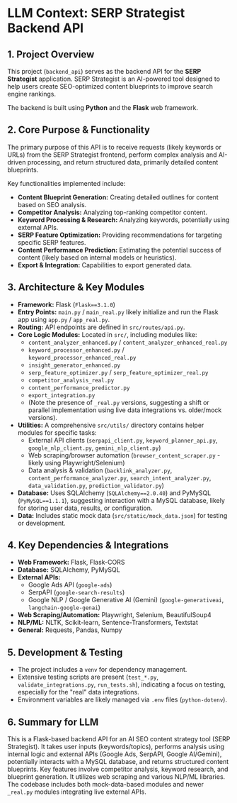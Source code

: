 # LLM Context: SERP Strategist Backend API

## 1. Project Overview

This project (`backend_api`) serves as the backend API for the **SERP Strategist** application. SERP Strategist is an AI-powered tool designed to help users create SEO-optimized content blueprints to improve search engine rankings.

The backend is built using **Python** and the **Flask** web framework.

## 2. Core Purpose & Functionality

The primary purpose of this API is to receive requests (likely keywords or URLs) from the SERP Strategist frontend, perform complex analysis and AI-driven processing, and return structured data, primarily detailed content blueprints.

Key functionalities implemented include:

*   **Content Blueprint Generation:** Creating detailed outlines for content based on SEO analysis.
*   **Competitor Analysis:** Analyzing top-ranking competitor content.
*   **Keyword Processing & Research:** Analyzing keywords, potentially using external APIs.
*   **SERP Feature Optimization:** Providing recommendations for targeting specific SERP features.
*   **Content Performance Prediction:** Estimating the potential success of content (likely based on internal models or heuristics).
*   **Export & Integration:** Capabilities to export generated data.

## 3. Architecture & Key Modules

*   **Framework:** Flask (`Flask==3.1.0`)
*   **Entry Points:** `main.py` / `main_real.py` likely initialize and run the Flask app using `app.py` / `app_real.py`.
*   **Routing:** API endpoints are defined in `src/routes/api.py`.
*   **Core Logic Modules:** Located in `src/`, including modules like:
    *   `content_analyzer_enhanced.py` / `content_analyzer_enhanced_real.py`
    *   `keyword_processor_enhanced.py` / `keyword_processor_enhanced_real.py`
    *   `insight_generator_enhanced.py`
    *   `serp_feature_optimizer.py` / `serp_feature_optimizer_real.py`
    *   `competitor_analysis_real.py`
    *   `content_performance_predictor.py`
    *   `export_integration.py`
    *   (Note the presence of `_real.py` versions, suggesting a shift or parallel implementation using live data integrations vs. older/mock versions).
*   **Utilities:** A comprehensive `src/utils/` directory contains helper modules for specific tasks:
    *   External API clients (`serpapi_client.py`, `keyword_planner_api.py`, `google_nlp_client.py`, `gemini_nlp_client.py`)
    *   Web scraping/browser automation (`browser_content_scraper.py` - likely using Playwright/Selenium)
    *   Data analysis & validation (`backlink_analyzer.py`, `content_performance_analyzer.py`, `search_intent_analyzer.py`, `data_validation.py`, `prediction_validator.py`)
*   **Database:** Uses SQLAlchemy (`SQLAlchemy==2.0.40`) and PyMySQL (`PyMySQL==1.1.1`), suggesting interaction with a MySQL database, likely for storing user data, results, or configuration.
*   **Data:** Includes static mock data (`src/static/mock_data.json`) for testing or development.

## 4. Key Dependencies & Integrations

*   **Web Framework:** Flask, Flask-CORS
*   **Database:** SQLAlchemy, PyMySQL
*   **External APIs:**
    *   Google Ads API (`google-ads`)
    *   SerpAPI (`google-search-results`)
    *   Google NLP / Google Generative AI (Gemini) (`google-generativeai`, `langchain-google-genai`)
*   **Web Scraping/Automation:** Playwright, Selenium, BeautifulSoup4
*   **NLP/ML:** NLTK, Scikit-learn, Sentence-Transformers, Textstat
*   **General:** Requests, Pandas, Numpy

## 5. Development & Testing

*   The project includes a `venv` for dependency management.
*   Extensive testing scripts are present (`test_*.py`, `validate_integrations.py`, `run_tests.sh`), indicating a focus on testing, especially for the "real" data integrations.
*   Environment variables are likely managed via `.env` files (`python-dotenv`).

## 6. Summary for LLM

This is a Flask-based backend API for an AI SEO content strategy tool (SERP Strategist). It takes user inputs (keywords/topics), performs analysis using internal logic and external APIs (Google Ads, SerpAPI, Google AI/Gemini), potentially interacts with a MySQL database, and returns structured content blueprints. Key features involve competitor analysis, keyword research, and blueprint generation. It utilizes web scraping and various NLP/ML libraries. The codebase includes both mock-data-based modules and newer `_real.py` modules integrating live external APIs.

